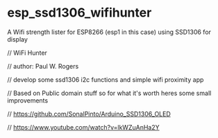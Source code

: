 # esp_ssd1306_wifihunter
A Wifi strength lister for ESP8266 (esp1 in this case) using SSD1306 for display

// WiFi Hunter 

// author: Paul W. Rogers

// develop some ssd1306 i2c functions and simple wifi proximity app

// Based on Public domain stuff so for what it's worth heres some small improvements

// https://github.com/SonalPinto/Arduino_SSD1306_OLED

// https://www.youtube.com/watch?v=lkWZuAnHa2Y

